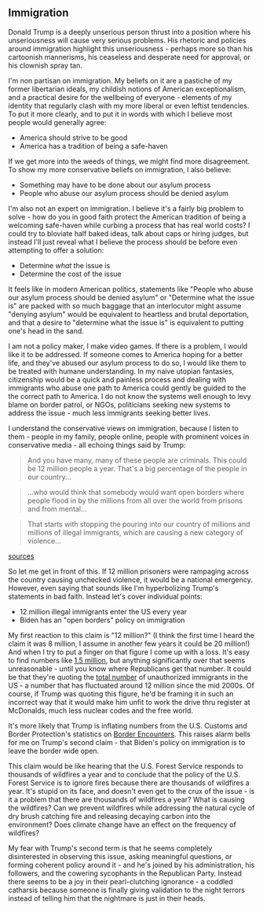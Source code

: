 ## Immigration

Donald Trump is a deeply unserious person thrust into a position where his unseriousness will cause very serious problems. His rhetoric and policies around immigration highlight this unseriousness - perhaps more so than his cartoonish mannerisms, his ceaseless and desperate need for approval, or his clownish spray tan.

I'm non partisan on immigration. My beliefs on it are a pastiche of my former libertarian ideals, my childish notions of American exceptionalism, and a practical desire for the wellbeing of everyone - elements of my identity that regularly clash with my more liberal or even leftist tendencies. To put it more clearly, and to put it in words with which I believe most people would generally agree:

- America should strive to be good
- America has a tradition of being a safe-haven

If we get more into the weeds of things, we might find more disagreement. To show my more conservative beliefs on immigration, I also believe:

- Something may have to be done about our asylum process
- People who abuse our asylum process should be denied asylum

I'm also not an expert on immigration. I believe it's a fairly big problem to solve - how do you in good faith protect the American tradition of being a welcoming safe-haven while curbing a process that has real world costs? I could try to bloviate half baked ideas, talk about caps or hiring judges, but instead I'll just reveal what I believe the process should be before even attempting to offer a solution:

- Determine _what_ the issue is
- Determine the cost of the issue

It feels like in modern American politics, statements like "People who abuse our asylum process should be denied asylum" or "Determine what the issue is" are packed with so much baggage that an interlocutor might assume "denying asylum" would be equivalent to heartless and brutal deportation, and that a desire to "determine what the issue is" is equivalent to putting one's head in the sand.

I am not a policy maker, I make video games. If there is a problem, I would like it to be addressed. If someone comes to America hoping for a better life, and they've abused our asylum process to do so, I would like them to be treated with humane understanding. In my naive utopian fantasies, citizenship would be a quick and painless process and dealing with immigrants who abuse one path to America could gently be guided to the the correct path to America. I do not know the systems well enough to levy blame on border patrol, or NGOs, politicians seeking new systems to address the issue - much less immigrants seeking better lives.

I understand the conservative views on immigration, because I listen to them - people in my family, people online, people with prominent voices in conservative media - all echoing things said by Trump:

>And you have many, many of these people are criminals. This could be 12 million people a year. That's a big percentage of the people in our country...

>...who would think that somebody would want open borders where people flood in by the millions from all over the world from prisons and from mental...

>That starts with stopping the pouring into our country of millions and millions of illegal immigrants, which are causing a new category of violence...

[sources](https://www.themarshallproject.org/2024/10/21/fact-check-12000-trump-statements-immigrants)

So let me get in front of this. If 12 million prisoners were rampaging across the country causing unchecked violence, it would be a national emergency. However, even saying that sounds like I'm hyperbolizing Trump's statements in bad faith. Instead let's cover individual points:

- 12 million illegal immigrants enter the US every year
- Biden has an "open borders" policy on immigration

My first reaction to this claim is "12 million?" (I think the first time I heard the claim it was 8 million, I assume in another few years it could be 20 million!) And when I try to put a finger on that figure I come up with a loss. It's easy to find numbers like [1.5 million](https://www.pewresearch.org/short-reads/2024/09/27/u-s-immigrant-population-in-2023-saw-largest-increase-in-more-than-20-years/#:~:text=These%20immigrants%20hail%20from%20many,2.1%20million%2C%20or%204%25), but anything significantly over that seems unreasonable - until you know where Republicans get that number. It could be that they're quoting the [total number](https://www.pewresearch.org/short-reads/2024/07/22/what-we-know-about-unauthorized-immigrants-living-in-the-us/) of unauthorized immigrants in the US - a number that has fluctuated around 12 million since the mid 2000s. Of course, if Trump was quoting this figure, he'd be framing it in such an incorrect way that it would make him unfit to work the drive thru register at McDonalds, much less nuclear codes and the free world.

It's more likely that Trump is inflating numbers from the U.S. Customs and Border Protection's statistics on [Border Encounters](https://www.cbp.gov/newsroom/stats/southwest-land-border-encounters). This raises alarm bells for me on Trump's second claim - that Biden's policy on immigration is to leave the border wide open.

This claim would be like hearing that the U.S. Forest Service responds to thousands of wildfires a year and to conclude that the policy of the U.S. Forest Service is to ignore fires because there are thousands of wildfires a year. It's stupid on its face, and doesn't even get to the crux of the issue - is it a problem that there are thousands of wildfires a year? What is causing the wildfires? Can we prevent wildfires while addressing the natural cycle of dry brush catching fire and releasing decaying carbon into the environment? Does climate change have an effect on the frequency of wildfires?

My fear with Trump's second term is that he seems completely disinterested in observing this issue, asking meaningful questions, or forming coherent policy around it - and he's joined by his administration, his followers, and the cowering sycophants in the Republican Party. Instead there seems to be a joy in their pearl-clutching ignorance - a coddled catharsis because someone is finally giving validation to the night terrors instead of telling him that the nightmare is just in their heads.